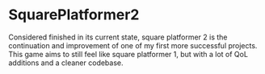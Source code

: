 # SquarePlatformer2
Considered finished in its current state, square platformer 2 is the continuation and improvement of one of my first more successful projects. This game aims to still feel like square platformer 1, but with a lot of QoL additions and a cleaner codebase.

